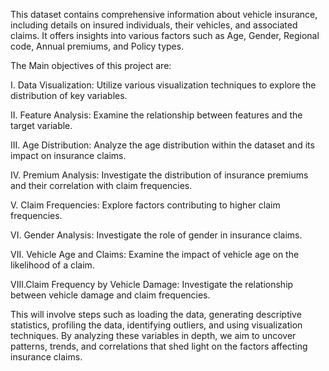 This dataset contains comprehensive information about vehicle insurance, including details on insured individuals, their vehicles, and associated claims. It offers insights into various factors such as Age, Gender, Regional code, Annual premiums, and Policy types.

The Main objectives of this project are:

I. Data Visualization: Utilize various visualization techniques to explore the distribution of key variables.

II. Feature Analysis: Examine the relationship between features and the target variable.

III. Age Distribution: Analyze the age distribution within the dataset and its impact on insurance claims.

IV. Premium Analysis: Investigate the distribution of insurance premiums and their correlation with claim frequencies.

V. Claim Frequencies: Explore factors contributing to higher claim frequencies.

VI. Gender Analysis: Investigate the role of gender in insurance claims.

VII. Vehicle Age and Claims: Examine the impact of vehicle age on the likelihood of a claim.

VIII.Claim Frequency by Vehicle Damage: Investigate the relationship between vehicle damage and claim frequencies.

This will involve steps such as loading the data, generating descriptive statistics, profiling the data, identifying outliers, and using visualization techniques. By analyzing these variables in depth, we aim to uncover patterns, trends, and correlations that shed light on the factors affecting insurance claims.
